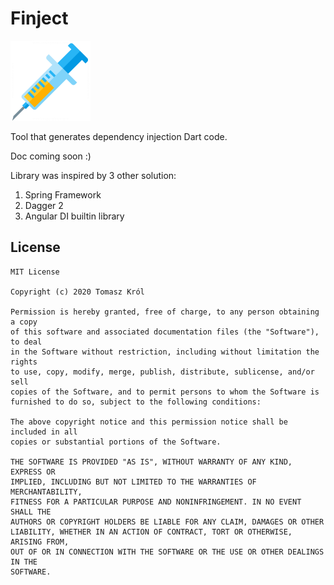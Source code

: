 # Finject

![alt text](https://raw.githubusercontent.com/TomMannson/Finject/master/art/injection.png "Finject Logo")

Tool that generates dependency injection Dart code.

Doc coming soon :)

Library was inspired by 3 other solution:
1. Spring Framework
2. Dagger 2
3. Angular DI builtin library


## License

```
MIT License

Copyright (c) 2020 Tomasz Król

Permission is hereby granted, free of charge, to any person obtaining a copy
of this software and associated documentation files (the "Software"), to deal
in the Software without restriction, including without limitation the rights
to use, copy, modify, merge, publish, distribute, sublicense, and/or sell
copies of the Software, and to permit persons to whom the Software is
furnished to do so, subject to the following conditions:

The above copyright notice and this permission notice shall be included in all
copies or substantial portions of the Software.

THE SOFTWARE IS PROVIDED "AS IS", WITHOUT WARRANTY OF ANY KIND, EXPRESS OR
IMPLIED, INCLUDING BUT NOT LIMITED TO THE WARRANTIES OF MERCHANTABILITY,
FITNESS FOR A PARTICULAR PURPOSE AND NONINFRINGEMENT. IN NO EVENT SHALL THE
AUTHORS OR COPYRIGHT HOLDERS BE LIABLE FOR ANY CLAIM, DAMAGES OR OTHER
LIABILITY, WHETHER IN AN ACTION OF CONTRACT, TORT OR OTHERWISE, ARISING FROM,
OUT OF OR IN CONNECTION WITH THE SOFTWARE OR THE USE OR OTHER DEALINGS IN THE
SOFTWARE.
```
